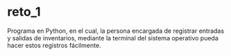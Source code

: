 # reto_1
Programa en Python, en el cual, la persona encargada de registrar entradas y salidas de inventarios, mediante la terminal del sistema operativo pueda hacer estos registros fácilmente.
